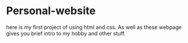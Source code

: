 # Personal-website
here is my first project of using html and css. As well as these webpage gives you brief intro to my hobby and other stuff. 

